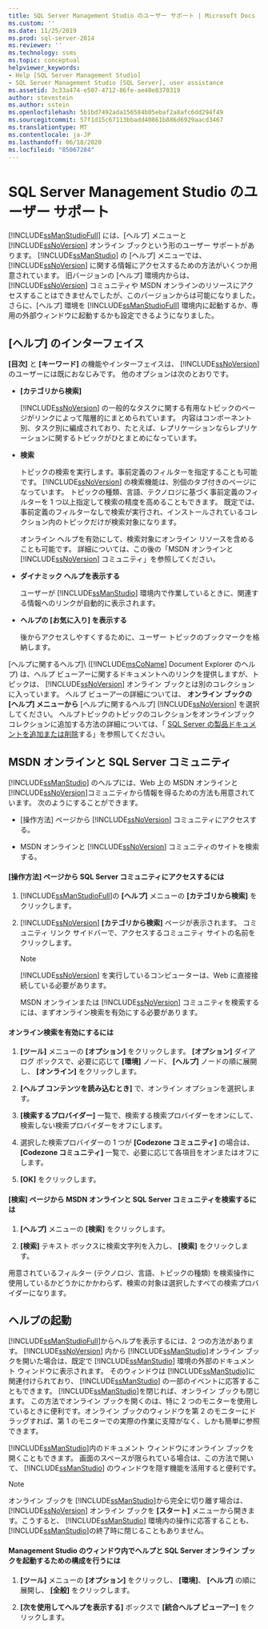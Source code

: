 ```yaml
---
title: SQL Server Management Studio のユーザー サポート | Microsoft Docs
ms.custom: ''
ms.date: 11/25/2019
ms.prod: sql-server-2014
ms.reviewer: ''
ms.technology: ssms
ms.topic: conceptual
helpviewer_keywords:
- Help [SQL Server Management Studio]
- SQL Server Management Studio [SQL Server], user assistance
ms.assetid: 3c33a474-e507-4712-86fe-ae40e8370319
author: stevestein
ms.author: sstein
ms.openlocfilehash: 5b1bd7492ada156584b05ebaf2a8afc6dd294f49
ms.sourcegitcommit: 57f1d15c67113bbadd40861b886d6929aacd3467
ms.translationtype: MT
ms.contentlocale: ja-JP
ms.lasthandoff: 06/18/2020
ms.locfileid: "85067284"
---
```

# <a name="user-assistance-in-sql-server-management-studio"></a>SQL Server Management Studio のユーザー サポート
  [!INCLUDE[ssManStudioFull](../includes/ssmanstudiofull-md.md)] には、[ヘルプ] メニューと [!INCLUDE[ssNoVersion](../includes/ssnoversion-md.md)] オンライン ブックという形のユーザー サポートがあります。 [!INCLUDE[ssManStudio](../includes/ssmanstudio-md.md)] の [ヘルプ] メニューでは、[!INCLUDE[ssNoVersion](../includes/ssnoversion-md.md)] に関する情報にアクセスするための方法がいくつか用意されています。 旧バージョンの [ヘルプ] 環境内からは、 [!INCLUDE[ssNoVersion](../includes/ssnoversion-md.md)] コミュニティや MSDN オンラインのリソースにアクセスすることはできませんでしたが、このバージョンからは可能になりました。 さらに、[ヘルプ] 環境を [!INCLUDE[ssManStudioFull](../includes/ssmanstudiofull-md.md)] 環境内に起動するか、専用の外部ウィンドウに起動するかも設定できるようになりました。  
  
## <a name="the-help-interface"></a>[ヘルプ] のインターフェイス  
 **[目次]** と **[キーワード]** の機能やインターフェイスは、 [!INCLUDE[ssNoVersion](../includes/ssnoversion-md.md)] のユーザーには既におなじみです。 他のオプションは次のとおりです。  
  
-   **[カテゴリから検索]**  
  
     [!INCLUDE[ssNoVersion](../includes/ssnoversion-md.md)] の一般的なタスクに関する有用なトピックのページがリンクによって階層的にまとめられています。 内容はコンポーネント別、タスク別に編成されており、たとえば、レプリケーションならレプリケーションに関するトピックがひとまとめになっています。  
  
-   **検索**  
  
     トピックの検索を実行します。事前定義のフィルターを指定することも可能です。 [!INCLUDE[ssNoVersion](../includes/ssnoversion-md.md)] の検索機能は、別個のタブ付きのページになっています。 トピックの種類、言語、テクノロジに基づく事前定義のフィルターを 1 つ以上指定して検索の精度を高めることもできます。 既定では、事前定義のフィルターなしで検索が実行され、インストールされているコレクション内のトピックだけが検索対象になります。  
  
     オンライン ヘルプを有効にして、検索対象にオンライン リソースを含めることも可能です。 詳細については、この後の「MSDN オンラインと [!INCLUDE[ssNoVersion](../includes/ssnoversion-md.md)] コミュニティ」を参照してください。  
  
-   **ダイナミック ヘルプを表示する**  
  
     ユーザーが [!INCLUDE[ssManStudio](../includes/ssmanstudio-md.md)] 環境内で作業しているときに、関連する情報へのリンクが自動的に表示されます。  
  
-   **ヘルプの [お気に入り] を表示する**  
  
     後からアクセスしやすくするために、ユーザー トピックのブックマークを格納します。  
  
 [ヘルプに関するヘルプ]\ ([!INCLUDE[msCoName](../includes/msconame-md.md)] Document Explorer のヘルプ) は、ヘルプ ビューアーに関するドキュメントへのリンクを提供しますが、トピックは、 [!INCLUDE[ssNoVersion](../includes/ssnoversion-md.md)] オンライン ブックとは別のコレクションに入っています。 ヘルプ ビューアーの詳細については、 **オンライン ブックの [ヘルプ] メニューから** [ヘルプに関するヘルプ] [!INCLUDE[ssNoVersion](../includes/ssnoversion-md.md)] を選択してください。 ヘルプトピックのトピックのコレクションをオンラインブックコレクションに追加する方法の詳細については、「 [SQL Server の製品ドキュメントを追加または削除](../2014-toc/index.yml)する」を参照してください。  
  
## <a name="msdn-online-and-sql-server-communities"></a>MSDN オンラインと SQL Server コミュニティ  
 [!INCLUDE[ssManStudio](../includes/ssmanstudio-md.md)] のヘルプには、Web 上の MSDN オンラインと [!INCLUDE[ssNoVersion](../includes/ssnoversion-md.md)]コミュニティから情報を得るための方法も用意されています。 次のようにすることができます。  
  
-   [操作方法] ページから [!INCLUDE[ssNoVersion](../includes/ssnoversion-md.md)] コミュニティにアクセスする。  
  
-   MSDN オンラインと [!INCLUDE[ssNoVersion](../includes/ssnoversion-md.md)] コミュニティのサイトを検索する。  
  
#### <a name="to-access-sql-server-focused-communities-from-the-how-do-i-page"></a>[操作方法] ページから SQL Server コミュニティにアクセスするには  
  
1.  [!INCLUDE[ssManStudioFull](../includes/ssmanstudiofull-md.md)]の **[ヘルプ]** メニューの **[カテゴリから検索]** をクリックします。  
  
2.  [!INCLUDE[ssNoVersion](../includes/ssnoversion-md.md)] **[カテゴリから検索]** ページが表示されます。 コミュニティ リンク サイドバーで、アクセスするコミュニティ サイトの名前をクリックします。  
  
    > [!NOTE]  
    >  [!INCLUDE[ssNoVersion](../includes/ssnoversion-md.md)] を実行しているコンピューターは、Web に直接接続している必要があります。  
  
     MSDN オンラインまたは [!INCLUDE[ssNoVersion](../includes/ssnoversion-md.md)] コミュニティを検索するには、まずオンライン検索を有効にする必要があります。  
  
#### <a name="to-enable-online-search"></a>オンライン検索を有効にするには  
  
1.  **[ツール]** メニューの **[オプション]** をクリックします。 **[オプション]** ダイアログ ボックスで、必要に応じて **[環境]** ノード、 **[ヘルプ]** ノードの順に展開し、 **[オンライン]** をクリックします。  
  
2.  **[ヘルプ コンテンツを読み込むとき]** で、オンライン オプションを選択します。  
  
3.  **[検索するプロバイダー]** 一覧で、検索する検索プロバイダーをオンにして、検索しない検索プロバイダーをオフにします。  
  
4.  選択した検索プロバイダーの 1 つが **[Codezone コミュニティ]** の場合は、 **[Codezone コミュニティ]** 一覧で、必要に応じて各項目をオンまたはオフにします。  
  
5.  **[OK]** をクリックします。  
  
#### <a name="to-search-msdn-online-and-sql-server-focused-communities-from-the-search-page"></a>[検索] ページから MSDN オンラインと SQL Server コミュニティを検索するには  
  
1.  **[ヘルプ]** メニューの **[検索]** をクリックします。  
  
2.  **[検索]** テキスト ボックスに検索文字列を入力し、 **[検索]** をクリックします。  
  
 用意されているフィルター (テクノロジ、言語、トピックの種類) を検索操作に使用しているかどうかにかかわらず、検索の対象は選択したすべての検索プロバイダーになります。  
  
## <a name="launching-help"></a>ヘルプの起動  
 [!INCLUDE[ssManStudioFull](../includes/ssmanstudiofull-md.md)]からヘルプを表示するには、2 つの方法があります。 [!INCLUDE[ssNoVersion](../includes/ssnoversion-md.md)] 内から [!INCLUDE[ssManStudio](../includes/ssmanstudio-md.md)]オンライン ブックを開いた場合は、既定で [!INCLUDE[ssManStudio](../includes/ssmanstudio-md.md)] 環境の外部のドキュメント ウィンドウに表示されます。 そのウィンドウは [!INCLUDE[ssManStudio](../includes/ssmanstudio-md.md)]に関連付けられており、 [!INCLUDE[ssManStudio](../includes/ssmanstudio-md.md)] の一部のイベントに応答することもできます。 [!INCLUDE[ssManStudio](../includes/ssmanstudio-md.md)]を閉じれば、オンライン ブックも閉じます。 この方法でオンライン ブックを開くのは、特に 2 つのモニターを使用しているときに便利です。オンライン ブックのウィンドウを第 2 のモニターにドラッグすれば、第 1 のモニターでの実際の作業に支障がなく、しかも簡単に参照できます。  
  
 [!INCLUDE[ssManStudio](../includes/ssmanstudio-md.md)]内のドキュメント ウィンドウにオンライン ブックを開くこともできます。 画面のスペースが限られている場合は、この方法で開いて、 [!INCLUDE[ssManStudio](../includes/ssmanstudio-md.md)] のウィンドウを隠す機能を活用すると便利です。  
  
> [!NOTE]  
>  オンライン ブックを [!INCLUDE[ssManStudio](../includes/ssmanstudio-md.md)]から完全に切り離す場合は、 [!INCLUDE[ssNoVersion](../includes/ssnoversion-md.md)] オンライン ブックを **[スタート]** メニューから開きます。こうすると、 [!INCLUDE[ssManStudio](../includes/ssmanstudio-md.md)] 環境内の操作に応答することも、 [!INCLUDE[ssManStudio](../includes/ssmanstudio-md.md)]の終了時に閉じることもありません。  
  
#### <a name="to-configure-help-and-sql-server-books-online-to-launch-inside-the-management-studio-window"></a>Management Studio のウィンドウ内でヘルプと SQL Server オンライン ブックを起動するための構成を行うには  
  
1.  **[ツール]** メニューの **[オプション]** をクリックし、 **[環境]**、 **[ヘルプ]** の順に展開し、 **[全般]** をクリックします。  
  
2.  **[次を使用してヘルプを表示する]** ボックスで **[統合ヘルプ ビューアー]** をクリックします。  
  
  
